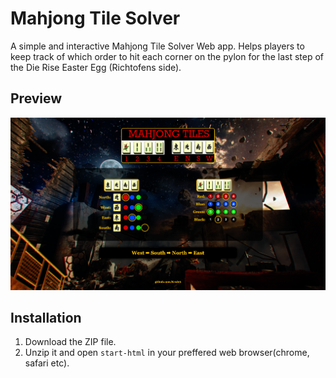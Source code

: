 # Mahjong Tile Solver
A simple and interactive Mahjong Tile Solver Web app. Helps players to keep track of which order to hit each corner on the pylon for the last step of the Die Rise Easter Egg (Richtofens side).
## Preview
![Preview](preview.png)
## Installation
1. Download the ZIP file.
2. Unzip it and open `start-html` in your preffered web browser(chrome, safari etc).
